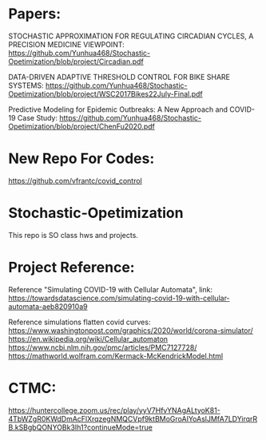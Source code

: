 # Papers: 
STOCHASTIC APPROXIMATION FOR REGULATING CIRCADIAN CYCLES, A PRECISION MEDICINE VIEWPOINT: 
https://github.com/Yunhua468/Stochastic-Opetimization/blob/project/Circadian.pdf 
 
DATA-DRIVEN ADAPTIVE THRESHOLD CONTROL FOR BIKE SHARE SYSTEMS: 
https://github.com/Yunhua468/Stochastic-Opetimization/blob/project/WSC2017Bikes22July-Final.pdf 

Predictive Modeling for Epidemic Outbreaks: A New Approach and COVID-19 Case Study: 
https://github.com/Yunhua468/Stochastic-Opetimization/blob/project/ChenFu2020.pdf 

# New Repo For Codes:
https://github.com/vfrantc/covid_control

# Stochastic-Opetimization

This repo is SO class hws and projects.

# Project Reference:  
Reference "Simulating COVID-19 with Cellular Automata", link:  
https://towardsdatascience.com/simulating-covid-19-with-cellular-automata-aeb820910a9

Reference simulations flatten covid curves:  
https://www.washingtonpost.com/graphics/2020/world/corona-simulator/  
https://en.wikipedia.org/wiki/Cellular_automaton  
https://www.ncbi.nlm.nih.gov/pmc/articles/PMC7127728/  
https://mathworld.wolfram.com/Kermack-McKendrickModel.html  


# CTMC:  
https://huntercollege.zoom.us/rec/play/yyV7HfvYNAgALtyoK81-4TbWZgR0KWdDmAcFlXrqzegNMQCVpf9ktBMoGroAIYoAslJMfA7LDYirqrRB.kSBgbQONYOBk3Ih1?continueMode=true
